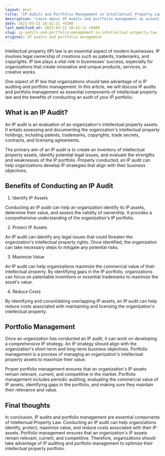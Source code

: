 ```yaml
---
layout: post
title: "IP Audits and Portfolio Management in Intellectual Property Law"
description: "Learn about IP audits and portfolio management as essential components of intellectual property law, including the benefits of conducting an audit of your IP portfolio."
date: 2023-03-31 18:42:11 +0300
last_modified_at: 2023-03-31 18:42:11 +0300
slug: ip-audits-and-portfolio-management-in-intellectual-property-law
original: IP audits and portfolio management
---
```

Intellectual property (IP) law is an essential aspect of modern businesses. IP involves legal ownership of creations such as patents, trademarks, and copyrights. IP law plays a vital role in businesses' success, especially for organizations that create innovative and unique products, services, or creative works. 

One aspect of IP law that organizations should take advantage of is IP auditing and portfolio management. In this article, we will discuss IP audits and portfolio management as essential components of intellectual property law and the benefits of conducting an audit of your IP portfolio.

## What is an IP Audit?

An IP audit is an evaluation of an organization's intellectual property assets. It entails assessing and documenting the organization's intellectual property holdings, including patents, trademarks, copyrights, trade secrets, contracts, and licensing agreements. 

The primary aim of an IP audit is to create an inventory of intellectual property assets, identify potential legal issues, and evaluate the strengths and weaknesses of the IP portfolio. Properly conducted, an IP audit can help organizations develop IP strategies that align with their business objectives.

## Benefits of Conducting an IP Audit

1. Identify IP Assets

Conducting an IP audit can help an organization identify its IP assets, determine their value, and assess the validity of ownership. It provides a comprehensive understanding of the organization's IP portfolio.

2. Protect IP Assets

An IP audit can identify any legal issues that could threaten the organization's intellectual property rights. Once identified, the organization can take necessary steps to mitigate any potential risks.

3. Maximize Value

An IP audit can help organizations maximize the commercial value of their intellectual property. By identifying gaps in the IP portfolio, organizations can focus on patentable inventions or essential trademarks to maximize the asset's value.

4. Reduce Costs

By identifying and consolidating overlapping IP assets, an IP audit can help reduce costs associated with maintaining and licensing the organization's intellectual property.

## Portfolio Management

Once an organization has conducted an IP audit, it can work on developing a comprehensive IP strategy. An IP strategy should align with the organization's short-term and long-term business objectives. Portfolio management is a process of managing an organization's intellectual property assets to maximize their value.

Proper portfolio management ensures that an organization's IP assets remain relevant, current, and competitive in the market. Portfolio management includes periodic auditing, evaluating the commercial value of IP assets, identifying gaps in the portfolio, and making sure they maintain their relevance and value.

## Final thoughts

In conclusion, IP audits and portfolio management are essential components of Intellectual Property Law. Conducting an IP audit can help organizations identify, protect, maximize value, and reduce costs associated with their IP assets. Portfolio management ensures that an organization's IP assets remain relevant, current, and competitive. Therefore, organizations should take advantage of IP auditing and portfolio management to optimize their intellectual property portfolio.